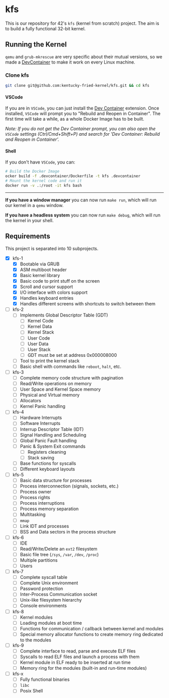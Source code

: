 # kfs
This is our repository for 42's `kfs` (kernel from scratch) project. The aim is to build
a fully functional 32-bit kernel. 

## Running the Kernel
`qemu` and `grub-mkrescue` are very specific about their mutual versions, so we made a [DevContainer](.devcontainer) to make it work on every Linux machine.

### Clone kfs
```sh
git clone git@github.com:kentucky-fried-kernel/kfs.git && cd kfs
```
#### VSCode
If you are in `VSCode`, you can just install the [Dev Container](https://marketplace.visualstudio.com/items?itemName=ms-vscode-remote.remote-containers) extension. Once installed, `VSCode` will prompt you to "Rebuild and Reopen in Container". The first time will take a while, as a whole Docker Image has to be built.

_Note: If you do not get the Dev Container prompt, you can also open the `VSCode` settings (Ctrl/Cmd+Shift+P) and search for 'Dev Container: Rebuild and Reopen in Container'._

#### Shell
If you don't have `VSCode`, you can:
```sh
# Build the Docker Image
ocker build -f .devcontainer/Dockerfile -t kfs .devcontainer 
# Mount the kernel code and run it
docker run -v .:/root -it kfs bash
```
---
**If you have a window manager** you can now run `make run`, which will run our kernel in a `qemu` window.

**If you have a headless system** you can now run `make debug`, which will run the kernel in your shell.

## Requirements
This project is separated into 10 subprojects.
- [x] kfs-1
  - [x] Bootable via GRUB
  - [x] ASM multiboot header
  - [x] Basic kernel library
  - [x] Basic code to print stuff on the screen
  - [x] Scroll and cursor support
  - [x] I/O interface with colors support
  - [x] Handles keyboard entries
  - [x] Handles different screens with shortcuts to switch between them
- [ ] kfs-2
  - [ ] Implements Global Descriptor Table (GDT)
    - [ ] Kernel Code
    - [ ] Kernel Data
    - [ ] Kernel Stack
    - [ ] User Code
    - [ ] User Data
    - [ ] User Stack
    - [ ] GDT must be set at address 0x000008000
  - [ ] Tool to print the kernel stack
  - [ ] Basic shell with commands like `reboot`, `halt`, etc.
- [ ] kfs-3
  - [ ] Complete memory code structure with pagination
  - [ ] Read/Write operations on memory
  - [ ] User Space and Kernel Space memory
  - [ ] Physical and Virtual memory
  - [ ] Allocators
  - [ ] Kernel Panic handling
- [ ] kfs-4
  - [ ] Hardware Interrupts
  - [ ] Software Interrupts
  - [ ] Interrup Descriptor Table (IDT)
  - [ ] Signal Handling and Scheduling
  - [ ] Global Panic Fault handling
  - [ ] Panic & System Exit commands
    - [ ] Registers cleaning
    - [ ] Stack saving
  - [ ] Base functions for syscalls
  - [ ] Different keyboard layouts
- [ ] kfs-5
  - [ ] Basic data structure for processes
  - [ ] Process interconnection (signals, sockets, etc.)
  - [ ] Process owner
  - [ ] Process rights
  - [ ] Process interruptions
  - [ ] Process memory separation
  - [ ] Multitasking
  - [ ] `mmap`
  - [ ] Link IDT and processes
  - [ ] BSS and Data sectors in the process structure
- [ ] kfs-6
  - [ ] IDE
  - [ ] Read/Write/Delete an `ext2` filesystem
  - [ ] Basic file tree (`/sys`, `/var`, `/dev`, `/proc`)
  - [ ] Multiple partitions
  - [ ] Users
- [ ] kfs-7
  - [ ] Complete syscall table
  - [ ] Complete Unix environment
  - [ ] Password protection
  - [ ] Inter-Process Communication socket
  - [ ] Unix-like filesystem hierarchy
  - [ ] Console environments
- [ ] kfs-8
  - [ ] Kernel modules
  - [ ] Loading modules at boot time
  - [ ] Functions for communication / callback between kernel and modules
  - [ ] Special memory allocator functions to create memory ring dedicated to the modules
- [ ] kfs-9
  - [ ] Complete interface to read, parse and execute ELF files
  - [ ] Syscalls to read ELF files and launch a process with them
  - [ ] Kernel module in ELF ready to be inserted at run time
  - [ ] Memory ring for the modules (built-in and run-time modules)
- [ ] kfs-x
  - [ ] Fully functional binaries
  - [ ] `libc`
  - [ ] Posix Shell
